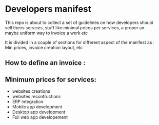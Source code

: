 # Developers manifest
This repo is about to collect a set of guidelines on how developers should sell theirs services, stuff like minimal prices per services, a proper an maybe uniform way to invoice a work etc

It is divided in a couple of sections for different aspect of the manifest as : Min prices, invoice creation layout, etc

## How to define an invoice :

## Minimum prices for services:

* websites creations
* websites recontructions
* ERP Integration
* Mobile app development
* Desktop app development
* Full web app developement
